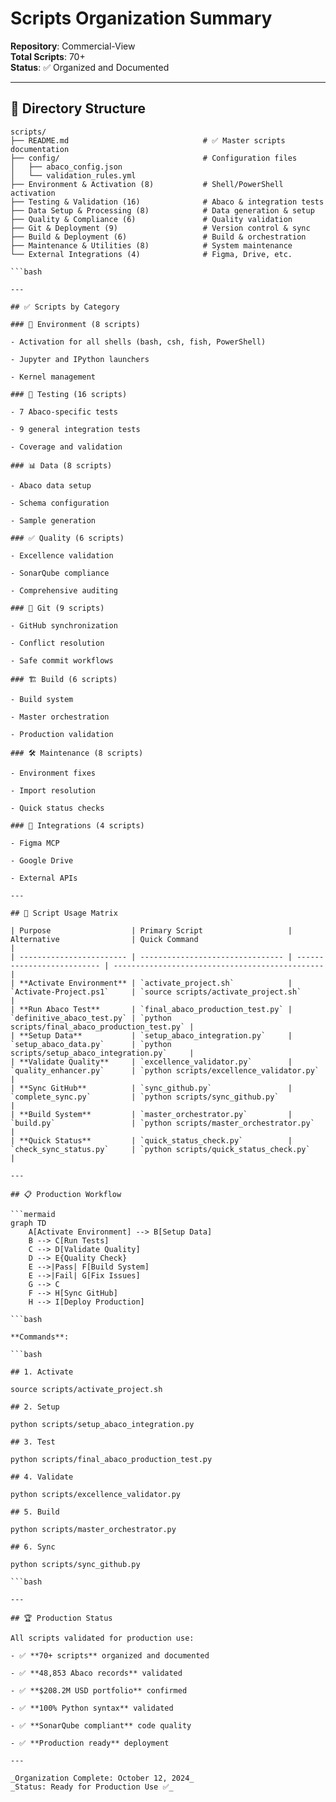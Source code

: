 # Scripts Organization Summary

**Repository**: Commercial-View  
**Total Scripts**: 70+  
**Status**: ✅ Organized and Documented

---

## 📁 Directory Structure

```text
scripts/
├── README.md                              # ✅ Master scripts documentation
├── config/                                # Configuration files
│   ├── abaco_config.json
│   └── validation_rules.yml
├── Environment & Activation (8)           # Shell/PowerShell activation
├── Testing & Validation (16)              # Abaco & integration tests
├── Data Setup & Processing (8)            # Data generation & setup
├── Quality & Compliance (6)               # Quality validation
├── Git & Deployment (9)                   # Version control & sync
├── Build & Deployment (6)                 # Build & orchestration
├── Maintenance & Utilities (8)            # System maintenance
└── External Integrations (4)              # Figma, Drive, etc.

```bash

---

## ✅ Scripts by Category

### 🚀 Environment (8 scripts)

- Activation for all shells (bash, csh, fish, PowerShell)

- Jupyter and IPython launchers

- Kernel management

### 🧪 Testing (16 scripts)

- 7 Abaco-specific tests

- 9 general integration tests

- Coverage and validation

### 📊 Data (8 scripts)

- Abaco data setup

- Schema configuration

- Sample generation

### ✅ Quality (6 scripts)

- Excellence validation

- SonarQube compliance

- Comprehensive auditing

### 🔧 Git (9 scripts)

- GitHub synchronization

- Conflict resolution

- Safe commit workflows

### 🏗️ Build (6 scripts)

- Build system

- Master orchestration

- Production validation

### 🛠️ Maintenance (8 scripts)

- Environment fixes

- Import resolution

- Quick status checks

### 🔌 Integrations (4 scripts)

- Figma MCP

- Google Drive

- External APIs

---

## 🎯 Script Usage Matrix

| Purpose                  | Primary Script                   | Alternative                | Quick Command                                   |
| ------------------------ | -------------------------------- | -------------------------- | ----------------------------------------------- |
| **Activate Environment** | `activate_project.sh`            | `Activate-Project.ps1`     | `source scripts/activate_project.sh`            |
| **Run Abaco Test**       | `final_abaco_production_test.py` | `definitive_abaco_test.py` | `python scripts/final_abaco_production_test.py` |
| **Setup Data**           | `setup_abaco_integration.py`     | `setup_abaco_data.py`      | `python scripts/setup_abaco_integration.py`     |
| **Validate Quality**     | `excellence_validator.py`        | `quality_enhancer.py`      | `python scripts/excellence_validator.py`        |
| **Sync GitHub**          | `sync_github.py`                 | `complete_sync.py`         | `python scripts/sync_github.py`                 |
| **Build System**         | `master_orchestrator.py`         | `build.py`                 | `python scripts/master_orchestrator.py`         |
| **Quick Status**         | `quick_status_check.py`          | `check_sync_status.py`     | `python scripts/quick_status_check.py`          |

---

## 📋 Production Workflow

```mermaid
graph TD
    A[Activate Environment] --> B[Setup Data]
    B --> C[Run Tests]
    C --> D[Validate Quality]
    D --> E{Quality Check}
    E -->|Pass| F[Build System]
    E -->|Fail| G[Fix Issues]
    G --> C
    F --> H[Sync GitHub]
    H --> I[Deploy Production]

```bash

**Commands**:

```bash

## 1. Activate

source scripts/activate_project.sh

## 2. Setup

python scripts/setup_abaco_integration.py

## 3. Test

python scripts/final_abaco_production_test.py

## 4. Validate

python scripts/excellence_validator.py

## 5. Build

python scripts/master_orchestrator.py

## 6. Sync

python scripts/sync_github.py

```bash

---

## 🏆 Production Status

All scripts validated for production use:

- ✅ **70+ scripts** organized and documented

- ✅ **48,853 Abaco records** validated

- ✅ **$208.2M USD portfolio** confirmed

- ✅ **100% Python syntax** validated

- ✅ **SonarQube compliant** code quality

- ✅ **Production ready** deployment

---

_Organization Complete: October 12, 2024_  
_Status: Ready for Production Use ✅_
